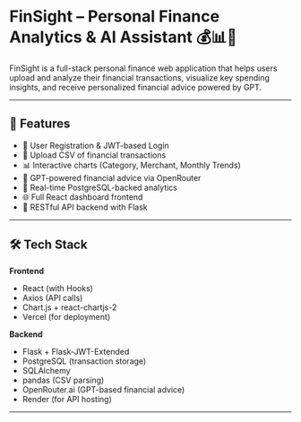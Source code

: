 # FinSight – Personal Finance Analytics & AI Assistant 💰📊🤖

FinSight is a full-stack personal finance web application that helps users upload and analyze their financial transactions, visualize key spending insights, and receive personalized financial advice powered by GPT.

---

## 🚀 Features

- 🔐 User Registration & JWT-based Login
- 📁 Upload CSV of financial transactions
- 📊 Interactive charts (Category, Merchant, Monthly Trends)
- 🧠 GPT-powered financial advice via OpenRouter
- 🧮 Real-time PostgreSQL-backed analytics
- 🌐 Full React dashboard frontend
- 📡 RESTful API backend with Flask

---

## 🛠 Tech Stack

**Frontend**
- React (with Hooks)
- Axios (API calls)
- Chart.js + react-chartjs-2
- Vercel (for deployment)

**Backend**
- Flask + Flask-JWT-Extended
- PostgreSQL (transaction storage)
- SQLAlchemy
- pandas (CSV parsing)
- OpenRouter.ai (GPT-based financial advice)
- Render (for API hosting)

---


